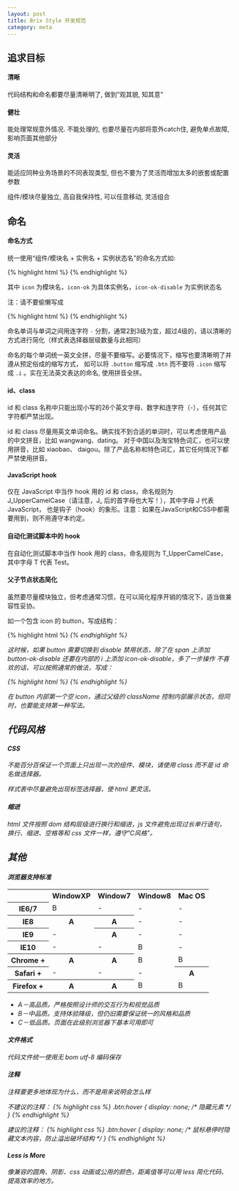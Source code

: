 ```yaml
---
layout: post
title: Brix Style 开发规范
category: meta
---
```


## 追求目标

#### 清晰

代码结构和命名都要尽量清晰明了, 做到“观其貌, 知其意”

#### 健壮

能处理常规意外情况. 不能处理的, 也要尽量在内部将意外catch住, 避免单点故障, 影响页面其他部分

#### 灵活

能适应同种业务场景的不同表现类型, 但也不要为了灵活而增加太多的嵌套或配置参数

组件/模块尽量独立, 高自我保持性, 可以任意移动, 灵活组合


## 命名

#### 命名方式

统一使用“组件/模块名 + 实例名 + 实例状态名”的命名方式如:

{% highlight html %}
<span class="icon icon-ok icon-ok-disable"></span>
{% endhighlight %}

其中 `icon` 为模块名，`icon-ok` 为具体实例名，`icon-ok-disable` 为实例状态名

注：请不要偷懒写成

{% highlight html %}
<span class="icon icon-ok-disable"></span>
{% endhighlight %}

命名单词与单词之间用连字符 `-` 分割，通常2到3级为宜，超过4级的，请以清晰的方式进行简化（样式表选择器层级数量与此相同）

命名的每个单词统一英文全拼，尽量不要缩写。必要情况下，缩写也要清晰明了并遵从预定俗成的缩写方式，
如可以将 `.button` 缩写成 `.btn` 而不要将 `.icon` 缩写成 `.i` 。实在无法英文表达的命名, 使用拼音全拼。

#### id、class

id 和 class 名称中只能出现小写的26个英文字母、数字和连字符（-），任何其它字符都严禁出现。

id 和 class 尽量用英文单词命名。确实找不到合适的单词时，可以考虑使用产品的中文拼音，比如 wangwang、dating。
对于中国以及淘宝特色词汇，也可以使用拼音，比如 xiaobao、 daigou。除了产品名称和特色词汇，其它任何情况下都严禁使用拼音。

#### JavaScript hook

仅在 JavaScript 中当作 hook 用的 id 和 class，命名规则为 J\_UpperCamelCase（请注意，J\_ 后的首字母也大写！），其中字母 J 代表 JavaScript， 也是钩子（hook）的象形。注意：如果在JavaScript和CSS中都需要用到，则不用遵守本约定。

#### 自动化测试脚本中的 hook

在自动化测试脚本中当作 hook 用的 class，命名规则为 T_UpperCamelCase，其中字母 T 代表 Test。

#### 父子节点状态简化

虽然要尽量模块独立，但考虑通常习惯，在可以简化程序开销的情况下，适当做兼容性妥协。

如一个包含 icon 的 button，写成结构：

{% highlight html %}
<span class="button button-ok">
    <i class="icon icon-ok"><i>
</span>
{% endhighlight %}

这时候，如果 button 需要切换到 disable 禁用状态，除了在 span 上添加 button-ok-disable 还要在内部的 i 上添加 icon-ok-disable，多了一步操作
不喜欢的话，可以按照通常的做法，写成：

{% highlight html %}
<span class="button button-ok button-ok-disable">
    <i class="icon"></i>
</span>
{% endhighlight %}

在 button 内部第一个空 icon，通过父级的 className 控制内部展示状态，但同时，也要能支持第一种写法。

## 代码风格

#### CSS

不能百分百保证一个页面上只出现一次的组件、模块，请使用 class 而不是 id 命名做选择器。

样式表中尽量避免出现标签选择器，使 html 更灵活。

#### 缩进

html 文件按照 dom 结构层级进行换行和缩进，js 文件避免出现过长单行语句，换行、缩进、空格等和 css 文件一样，遵守“C风格”。

## 其他

#### 浏览器支持标准
<table>
    <tr>
        <td></td>
        <th>WindowXP</th>
        <th>Window7</th>
        <th>Window8</th>
        <th>Mac OS</th>
    </tr>
    <tr>
        <th>IE6/7</th>
        <td>B</td>
        <td>-</td>
        <td>-</td>
        <td>-</td>
    </tr>
    <tr>
        <th>IE8</th>
        <th>A</th>
        <th>A</th>
        <td>-</td>
        <td>-</td>
    </tr>
    <tr>
        <th>IE9</th>
        <td>-</td>
        <th>A</th>
        <td>-</td>
        <td>-</td>
    </tr>
    <tr>
        <th>IE10</th>
        <td>-</td>
        <td>-</td>
        <td>B</td>
        <td>-</td>
    </tr>
    <tr>
        <th>Chrome +</th>
        <th>A</th>
        <th>A</th>
        <td>B</td>
        <td>B</td>
    </tr>
    <tr>
        <th>Safari +</th>
        <td>-</td>
        <td>-</td>
        <td>-</td>
        <th>A</th>
    </tr>
    <tr>
        <th>Firefox +</th>
        <th>A</th>
        <th>A</th>
        <td>B</td>
        <td>B</td>
    </tr>
</table>

  * A－高品质。严格按照设计师的交互行为和视觉品质
  * B－中品质。支持体验降级，但仍旧需要保证统一的风格和品质
  * C－低品质。页面在此级别浏览器下基本可用即可

#### 文件格式

代码文件统一使用无 bom utf-8 编码保存

#### 注释

注释要更多地体现为什么，而不是用来说明会怎么样

不建议的注释：
{% highlight css %}
.btn:hover {
    display: none; /* 隐藏元素 */
}
{% endhighlight %}

建议的注释：
{% highlight css %}
.btn:hover {
    display: none; /* 鼠标悬停时隐藏文本内容，防止溢出破坏结构 */
}
{% endhighlight %}

#### Less is More

像兼容的圆角、阴影、css 动画或公用的颜色，距离值等可以用 less 简化代码、提高效率的地方。
